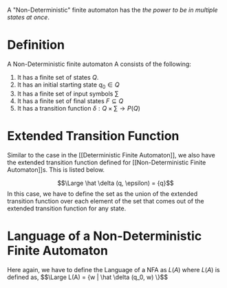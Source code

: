 A "Non-Deterministic" finite automaton has the *the power to be in multiple states at once*. 
# Definition
A Non-Deterministic finite automaton A consists of the following:
1. It has a finite set of states $Q$.
2. It has an initial starting state $q_0 \in Q$
3. It has a finite set of input symbols $\sum$
4. It has a finite set of final states $F \subseteq Q$
5. It has a transition function $\delta: Q \times \sum \rightarrow P(Q)$
# Extended Transition Function
Similar to the case in the [[Deterministic Finite Automaton]], we also have the extended transition function defined for [[Non-Deterministic Finite Automaton]]s. This is listed below.

$$\Large \hat \delta (q, \epsilon) = {q}$$
In this case, we have to define the set as the union of the extended transition function over each element of the set that comes out of the extended transition function for any state.
# Language of a Non-Deterministic Finite Automaton
Here again, we have to define the Language of a NFA as $L(A)$ where $L(A)$ is defined as,
$$\Large L(A) = \{w | \hat \delta (q_0, w) \\}$$

